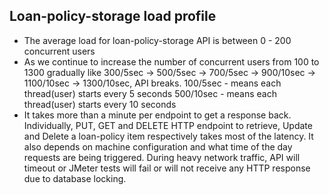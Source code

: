 Loan-policy-storage load profile
----------------------------------------
* The average load for loan-policy-storage API is between 0 - 200 concurrent users
* As we continue to increase the number of concurrent users from 100 to 1300 gradually like 300/5sec -> 500/5sec -> 700/5sec -> 900/10sec -> 1100/10sec -> 1300/10sec, API breaks. 
100/5sec - means each thread(user) starts every 5 seconds 
500/10sec - means each thread(user) starts every 10 seconds
* It takes more than a minute per endpoint to get a response back. Individually, PUT, GET and DELETE HTTP endpoint to retrieve, Update and Delete a loan-policy item respectively takes most of the latency. It also depends on machine configuration and what time of the day requests are being triggered. During heavy network traffic, API will timeout or JMeter tests will fail or will not receive any HTTP response due to database locking.
